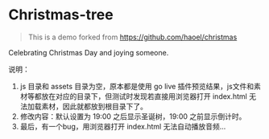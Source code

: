 # Christmas-tree

> This is a demo forked from https://github.com/haoel/christmas

Celebrating Christmas Day and joying someone.

说明：

1. js 目录和 assets 目录为空，原本都是使用 go live 插件预览结果，js文件和素材等都放在对应的目录下，但测试时发现若直接用浏览器打开 index.html 无法加载素材，因此就都放到根目录下了。
2. 修改内容：默认设置为 19:00 之后显示圣诞树，19:00 之前显示倒计时。
3. 最后，有一个bug，用浏览器打开 index.html 无法自动播放音频...
